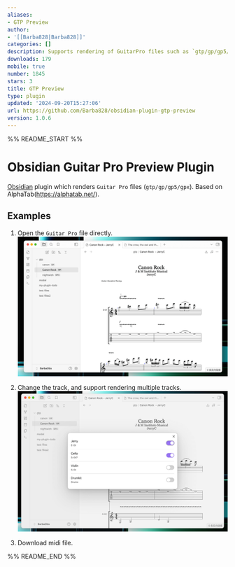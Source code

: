```yaml
---
aliases:
- GTP Preview
author:
- '[[Barba828|Barba828]]'
categories: []
description: Supports rendering of GuitarPro files such as `gtp/gp/gp5/gpx`.
downloads: 179
mobile: true
number: 1845
stars: 3
title: GTP Preview
type: plugin
updated: '2024-09-20T15:27:06'
url: https://github.com/Barba828/obsidian-plugin-gtp-preview
version: 1.0.6
---
```


%% README_START %%

# Obsidian Guitar Pro Preview Plugin

[Obsidian](https://obsidian.md) plugin which renders `Guitar Pro` files (`gtp/gp/gp5/gpx`).
Based on AlphaTab(https://alphatab.net/).

## Examples
1. Open the `Guitar Pro` file directly.
![screen](https://raw.githubusercontent.com/Barba828/obsidian-plugin-gtp-preview/HEAD/.docs/screenshot_1.png)

2. Change the track, and support rendering multiple tracks.
![screen](https://raw.githubusercontent.com/Barba828/obsidian-plugin-gtp-preview/HEAD/.docs/screenshot_2.png)

3. Download midi file.

%% README_END %%